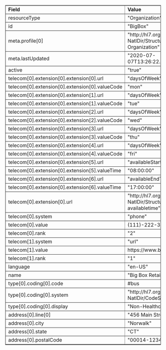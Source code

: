 <table border="1"><tr><td><b>Field</b></td><td><b>Value</b></td></tr>
<tr><td>resourceType</td><td>
"Organization"
</td></tr>
<tr><td>id</td><td>
"BigBox"
</td></tr>
<tr><td>meta.profile[0]</td><td>"http://hl7.org/fhir/us/davinci-pdex-NatlDir/StructureDefinition/NatlDir-Organization"</td></tr>
<tr><td>meta.lastUpdated</td><td>
"2020-07-07T13:26:22.0314215+00:00"
</td></tr>
<tr><td>active</td><td>
"true"
</td></tr>
<tr><td>telecom[0].extension[0].extension[0].url</td><td>
"daysOfWeek"
</td></tr>
<tr><td>telecom[0].extension[0].extension[0].valueCode</td><td>
"mon"
</td></tr>
<tr><td>telecom[0].extension[0].extension[1].url</td><td>
"daysOfWeek"
</td></tr>
<tr><td>telecom[0].extension[0].extension[1].valueCode</td><td>
"tue"
</td></tr>
<tr><td>telecom[0].extension[0].extension[2].url</td><td>
"daysOfWeek"
</td></tr>
<tr><td>telecom[0].extension[0].extension[2].valueCode</td><td>
"wed"
</td></tr>
<tr><td>telecom[0].extension[0].extension[3].url</td><td>
"daysOfWeek"
</td></tr>
<tr><td>telecom[0].extension[0].extension[3].valueCode</td><td>
"thu"
</td></tr>
<tr><td>telecom[0].extension[0].extension[4].url</td><td>
"daysOfWeek"
</td></tr>
<tr><td>telecom[0].extension[0].extension[4].valueCode</td><td>
"fri"
</td></tr>
<tr><td>telecom[0].extension[0].extension[5].url</td><td>
"availableStartTime"
</td></tr>
<tr><td>telecom[0].extension[0].extension[5].valueTime</td><td>
"08:00:00"
</td></tr>
<tr><td>telecom[0].extension[0].extension[6].url</td><td>
"availableEndTime"
</td></tr>
<tr><td>telecom[0].extension[0].extension[6].valueTime</td><td>
"17:00:00"
</td></tr>
<tr><td>telecom[0].extension[0].url</td><td>
"http://hl7.org/fhir/us/davinci-pdex-NatlDir/StructureDefinition/contactpoint-availabletime"
</td></tr>
<tr><td>telecom[0].system</td><td>
"phone"
</td></tr>
<tr><td>telecom[0].value</td><td>
(111)-222-3333
</td></tr>
<tr><td>telecom[0].rank</td><td>
"2"
</td></tr>
<tr><td>telecom[1].system</td><td>
"url"
</td></tr>
<tr><td>telecom[1].value</td><td>
https://www.bixboxretailer.com
</td></tr>
<tr><td>telecom[1].rank</td><td>
"1"
</td></tr>
<tr><td>language</td><td>
"en-US"
</td></tr>
<tr><td>name</td><td>
"Big Box Retailer"
</td></tr>
<tr><td>type[0].coding[0].code</td><td>
#bus
</td></tr>
<tr><td>type[0].coding[0].system</td><td>
"http://hl7.org/fhir/us/davinci-pdex-NatlDir/CodeSystem/OrgTypeCS"
</td></tr>
<tr><td>type[0].coding[0].display</td><td>
"Non-Healthcare Business"
</td></tr>
<tr><td>address[0].line[0]</td><td>"456 Main Street"</td></tr>
<tr><td>address[0].city</td><td>
"Norwalk"
</td></tr>
<tr><td>address[0].state</td><td>
"CT"
</td></tr>
<tr><td>address[0].postalCode</td><td>
"00014-1234"
</td></tr>
</table>
